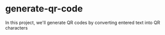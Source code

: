 # generate-qr-code
In this project, we'll generate QR codes by converting entered text into QR characters
